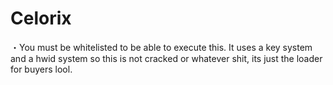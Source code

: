 # Celorix
・You must be whitelisted to be able to execute this. It uses a key system and a hwid system so this is not cracked or whatever shit, its just the loader for buyers lool.

